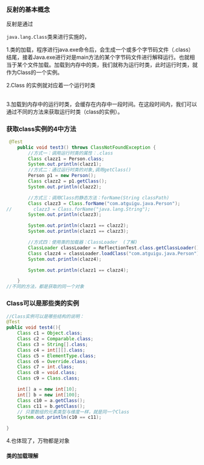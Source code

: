 ### 反射的基本概念

反射是通过

`java.lang.Class`类来进行实施的，

1.类的加载，程序进行java.exe命令后，会生成一个或多个字节码文件（.class）结尾，接着Java.exe进行对是main方法的某个字节码文件进行解释运行。也就相当于某个文件加载。加载到内存中的类，我们就称为运行时类，此时运行时类，就作为Class的一个实例。

2.Class 的实例就对应着一个运行时类

## 

3.加载到内存中的运行时类，会缓存在内存中一段时间。在这段时间内，我们可以通过不同的方法来获取运行时类（class的实例）。

### 获取class实例的4中方法



```java
 @Test
    public void test3() throws ClassNotFoundException {
        //方式一：调用运行时类的属性：.class
        Class clazz1 = Person.class;
        System.out.println(clazz1);
        //方式二：通过运行时类的对象,调用getClass()
        Person p1 = new Person();
        Class clazz2 = p1.getClass();
        System.out.println(clazz2);

        //方式三：调用Class的静态方法：forName(String classPath)
        Class clazz3 = Class.forName("com.atguigu.java.Person");
//        clazz3 = Class.forName("java.lang.String");
        System.out.println(clazz3);

        System.out.println(clazz1 == clazz2);
        System.out.println(clazz1 == clazz3);

        //方式四：使用类的加载器：ClassLoader  (了解)
        ClassLoader classLoader = ReflectionTest.class.getClassLoader();
        Class clazz4 = classLoader.loadClass("com.atguigu.java.Person");
        System.out.println(clazz4);

        System.out.println(clazz1 == clazz4);

    }
//不同的方法，都是获取的同一个对象
```

### Class可以是那些类的实例

```java
//Class实例可以是哪些结构的说明：
@Test
public void test4(){
    Class c1 = Object.class;
    Class c2 = Comparable.class;
    Class c3 = String[].class;
    Class c4 = int[][].class;
    Class c5 = ElementType.class;
    Class c6 = Override.class;
    Class c7 = int.class;
    Class c8 = void.class;
    Class c9 = Class.class;

    int[] a = new int[10];
    int[] b = new int[100];
    Class c10 = a.getClass();
    Class c11 = b.getClass();
    // 只要数组的元素类型与维度一样，就是同一个Class
    System.out.println(c10 == c11);

}
```

4.也体现了，万物都是对象

#### 类的加载理解



